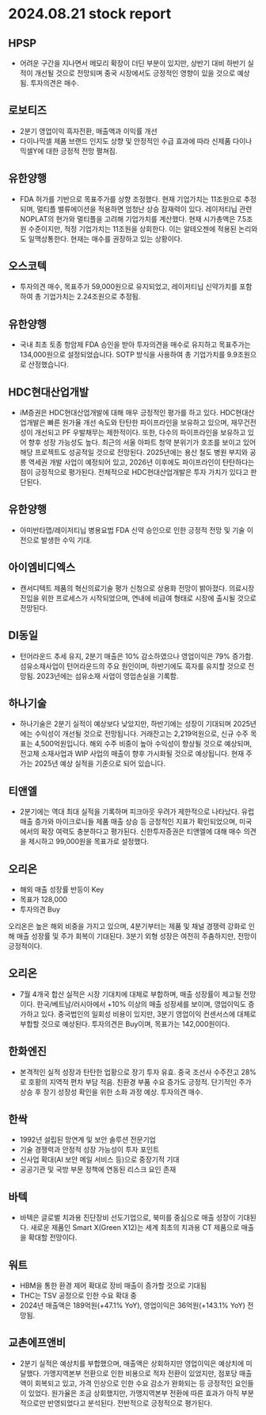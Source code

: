 # 2024.08.21 stock report
## HPSP
- 어려운 구간을 지나면서 메모리 확장이 더딘 부분이 있지만, 상반기 대비 하반기 실적이 개선될 것으로 전망되며 중국 시장에서도 긍정적인 영향이 있을 것으로 예상됨. 투자의견은 매수.
## 로보티즈
- 2분기 영업이익 흑자전환, 매출액과 이익률 개선
- 다이나믹셀 제품 브랜드 인지도 상향 및 안정적인 수급 효과에 따라 신제품 다이나믹셀Y에 대한 긍정적 전망 펼쳐짐.
## 유한양행
- FDA 허가를 기반으로 목표주가를 상향 조정했다. 현재 기업가치는 11조원으로 추정되며, 멀티플 밸류에이션을 적용하면 엄청난 상승 잠재력이 있다. 레이저티닙 관련 NOPLAT의 현가와 멀티플을 고려해 기업가치를 계산했다. 현재 시가총액은 7.5조원 수준이지만, 적정 기업가치는 11조원을 상회한다. 이는 알테오젠에 적용된 논리와도 일맥상통한다. 현재는 매수를 권장하고 있는 상황이다.
## 오스코텍
- 투자의견 매수, 목표주가 59,000원으로 유지되었고, 레이저티닙 신약가치를 포함하여 총 기업가치는 2.24조원으로 추정됨.
## 유한양행
- 국내 최초 토종 항암제 FDA 승인을 받아 투자의견을 매수로 유지하고 목표주가는 134,000원으로 설정되었습니다. SOTP 방식을 사용하여 총 기업가치를 9.9조원으로 산정했습니다.
## HDC현대산업개발
- iM증권은 HDC현대산업개발에 대해 매우 긍정적인 평가를 하고 있다. HDC현대산업개발은 빠른 원가율 개선 속도와 탄탄한 파이프라인을 보유하고 있으며, 재무건전성이 개선되고 PF 우발채무는 제한적이다. 또한, 다수의 파이프라인을 보유하고 있어 향후 성장 가능성도 높다. 최근의 서울 아파트 청약 분위기가 호조를 보이고 있어 해당 프로젝트도 성공적일 것으로 전망된다. 2025년에는 용산 철도 병원 부지와 공릉 역세권 개발 사업이 예정되어 있고, 2026년 이후에도 파이프라인이 탄탄하다는 점이 긍정적으로 평가된다. 전체적으로 HDC현대산업개발은 투자 가치가 있다고 판단된다.
## 유한양행
- 아미반타맵/레이저티닙 병용요법 FDA 신약 승인으로 인한 긍정적 전망 및 기술 이전으로 발생한 수익 기대.
## 아이엠비디엑스
- 캔서디텍트 제품의 혁신의료기술 평가 신청으로 상용화 전망이 밝아졌다. 의료시장 진입을 위한 프로세스가 시작되었으며, 연내에 비급여 형태로 시장에 출시될 것으로 전망된다.
## DI동일
- 턴어라운드 추세 유지, 2분기 매출은 10% 감소하였으나 영업이익은 79% 증가함. 섬유소재사업이 턴어라운드의 주요 원인이며, 하반기에도 흑자를 유지할 것으로 전망됨. 2023년에는 섬유소재 사업이 영업손실을 기록함.
## 하나기술
- 하나기술은 2분기 실적이 예상보다 낮았지만, 하반기에는 성장이 기대되며 2025년에는 수익성이 개선될 것으로 전망됩니다. 거래잔고는 2,219억원으로, 신규 수주 목표는 4,500억원입니다. 해외 수주 비중이 높아 수익성이 향상될 것으로 예상되며, 전고체 소재사업과 WIP 사업의 매출이 향후 가시화될 것으로 예상됩니다. 현재 주가는 2025년 예상 실적을 기준으로 되어 있습니다.
## 티앤엘
- 2분기에는 역대 최대 실적을 기록하며 피크아웃 우려가 제한적으로 나타났다. 유럽 매출 증가와 마이크로니들 제품 매출 상승 등 긍정적인 지표가 확인되었으며, 미국에서의 확장 여력도 충분하다고 평가된다. 신한투자증권은 티앤엘에 대해 매수 의견을 제시하고 99,000원을 목표가로 설정했다.
## 오리온
- 해외 매출 성장률 반등이 Key
- 목표가 128,000
- 투자의견 Buy

오리온은 높은 해외 비중을 가지고 있으며, 4분기부터는 제품 및 채널 경쟁력 강화로 인해 매출 성장률 및 주가 회복이 기대된다. 3분기 외형 성장은 여전히 주춤하지만, 전망이 긍정적이다.
## 오리온
- 7월 4개국 합산 실적은 시장 기대치에 대체로 부합하며, 매출 성장률이 제고될 전망이다. 한국/베트남/러시아에서 +10% 이상의 매출 성장세를 보이며, 영업이익도 증가하고 있다. 중국법인의 일회성 비용이 있지만, 3분기 영업이익 컨센서스에 대체로 부합할 것으로 예상된다.  투자의견은 Buy이며, 목표가는 142,000원이다.
## 한화엔진
- 본격적인 실적 성장과 탄탄한 업황으로 장기 투자 유효. 중국 조선사 수주잔고 28%로 호황의 지역적 편차 부담 적음. 친환경 부품 수요 증가도 긍정적. 단기적인 주가 상승 후 장기 성장성 확인을 위한 소화 과정 예상. 투자의견 매수.
## 한싹
- 1992년 설립된 망연계 및 보안 솔루션 전문기업
- 기술 경쟁력과 안정적 성장 가능성이 투자 포인트
- 신사업 확대(AI 보안 메일 서비스 등)으로 중장기적 기대
- 공공기관 및 국방 부문 정책에 연동된 리스크 요인 존재
## 바텍
- 바텍은 글로벌 치과용 진단장비 선도기업으로, 북미를 중심으로 매출 성장이 기대된다. 새로운 제품인 Smart X(Green X12)는 세계 최초의 치과용 CT 제품으로 매출을 확대할 전망이다.
## 워트
- HBM을 통한 환경 제어 확대로 장비 매출이 증가할 것으로 기대됨
- THC는 TSV 공정으로 인한 수요 확대 중
- 2024년 매출액은 189억원(+47.1% YoY), 영업이익은 36억원(+143.1% YoY) 전망됨.
## 교촌에프앤비
- 2분기 실적은 예상치를 부합했으며, 매출액은 상회하지만 영업이익은 예상치에 미달했다. 가맹지역본부 전환으로 인한 비용으로 적자 전환이 있었지만, 점포당 매출액이 회복되고 있고, 가격 인상으로 인한 수요 감소가 완화되는 등 긍정적인 요인들이 있었다. 원가율은 조금 상회했지만, 가맹지역본부 전환에 따른 효과가 아직 부분적으로만 반영되었다고 분석된다. 전반적으로 긍정적으로 평가된다.